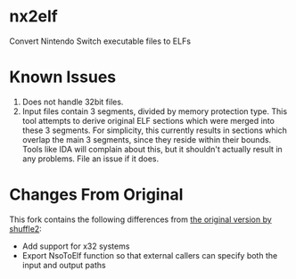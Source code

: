 # nx2elf
Convert Nintendo Switch executable files to ELFs

# Known Issues
1. Does not handle 32bit files.
1. Input files contain 3 segments, divided by memory protection type. This tool attempts to derive original ELF sections which were merged into these 3 segments. For simplicity, this currently results in sections which overlap the main 3 segments, since they reside within their bounds. Tools like IDA will complain about this, but it shouldn't actually result in any problems. File an issue if it does.

# Changes From Original
This fork contains the following differences from [the original version by shuffle2](https://github.com/shuffle2/nx2elf):

- Add support for x32 systems
- Export NsoToElf function so that external callers can specify both the input and output paths